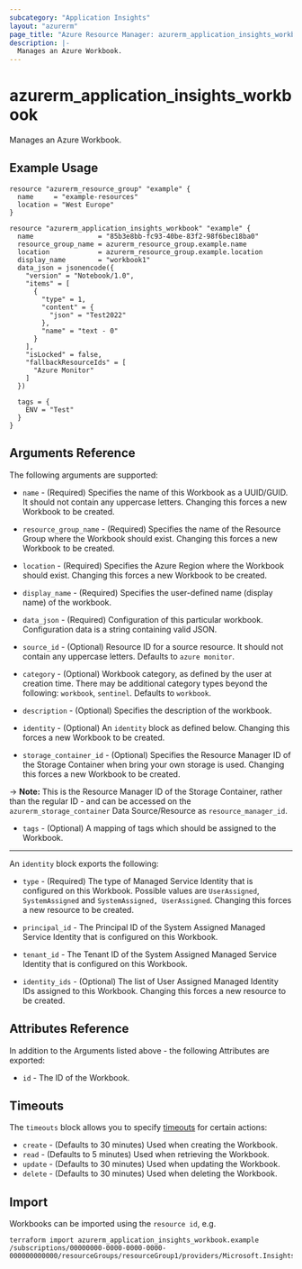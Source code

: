 ```yaml
---
subcategory: "Application Insights"
layout: "azurerm"
page_title: "Azure Resource Manager: azurerm_application_insights_workbook"
description: |-
  Manages an Azure Workbook.
---
```


# azurerm_application_insights_workbook

Manages an Azure Workbook.

## Example Usage

```hcl
resource "azurerm_resource_group" "example" {
  name     = "example-resources"
  location = "West Europe"
}

resource "azurerm_application_insights_workbook" "example" {
  name                = "85b3e8bb-fc93-40be-83f2-98f6bec18ba0"
  resource_group_name = azurerm_resource_group.example.name
  location            = azurerm_resource_group.example.location
  display_name        = "workbook1"
  data_json = jsonencode({
    "version" = "Notebook/1.0",
    "items" = [
      {
        "type" = 1,
        "content" = {
          "json" = "Test2022"
        },
        "name" = "text - 0"
      }
    ],
    "isLocked" = false,
    "fallbackResourceIds" = [
      "Azure Monitor"
    ]
  })

  tags = {
    ENV = "Test"
  }
}
```

## Arguments Reference

The following arguments are supported:

* `name` - (Required) Specifies the name of this Workbook as a UUID/GUID. It should not contain any uppercase letters. Changing this forces a new Workbook to be created.

* `resource_group_name` - (Required) Specifies the name of the Resource Group where the Workbook should exist. Changing this forces a new Workbook to be created.

* `location` - (Required) Specifies the Azure Region where the Workbook should exist. Changing this forces a new Workbook to be created.

* `display_name` - (Required) Specifies the user-defined name (display name) of the workbook.

* `data_json` - (Required) Configuration of this particular workbook. Configuration data is a string containing valid JSON.

* `source_id` - (Optional) Resource ID for a source resource. It should not contain any uppercase letters. Defaults to `azure monitor`.

* `category` - (Optional) Workbook category, as defined by the user at creation time. There may be additional category types beyond the following: `workbook`, `sentinel`. Defaults to `workbook`.

* `description` - (Optional) Specifies the description of the workbook.

* `identity` - (Optional) An `identity` block as defined below. Changing this forces a new Workbook to be created.

* `storage_container_id` - (Optional) Specifies the Resource Manager ID of the Storage Container when bring your own storage is used. Changing this forces a new Workbook to be created.

-> **Note:** This is the Resource Manager ID of the Storage Container, rather than the regular ID - and can be accessed on the `azurerm_storage_container` Data Source/Resource as `resource_manager_id`.

* `tags` - (Optional) A mapping of tags which should be assigned to the Workbook.

---

An `identity` block exports the following:

* `type` - (Required) The type of Managed Service Identity that is configured on this Workbook. Possible values are `UserAssigned`, `SystemAssigned` and `SystemAssigned, UserAssigned`. Changing this forces a new resource to be created.

* `principal_id` - The Principal ID of the System Assigned Managed Service Identity that is configured on this Workbook.

* `tenant_id` - The Tenant ID of the System Assigned Managed Service Identity that is configured on this Workbook.

* `identity_ids` - (Optional) The list of User Assigned Managed Identity IDs assigned to this Workbook. Changing this forces a new resource to be created.

## Attributes Reference

In addition to the Arguments listed above - the following Attributes are exported:

* `id` - The ID of the Workbook.

## Timeouts

The `timeouts` block allows you to specify [timeouts](https://www.terraform.io/language/resources/syntax#operation-timeouts) for certain actions:

* `create` - (Defaults to 30 minutes) Used when creating the Workbook.
* `read` - (Defaults to 5 minutes) Used when retrieving the Workbook.
* `update` - (Defaults to 30 minutes) Used when updating the Workbook.
* `delete` - (Defaults to 30 minutes) Used when deleting the Workbook.

## Import

Workbooks can be imported using the `resource id`, e.g.

```shell
terraform import azurerm_application_insights_workbook.example /subscriptions/00000000-0000-0000-0000-000000000000/resourceGroups/resourceGroup1/providers/Microsoft.Insights/workbooks/resource1
```
